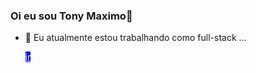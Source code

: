 ### Oi eu sou Tony Maximo👋

- 🔭 Eu atualmente estou trabalhando como full-stack ...

  <div> 
    <a style="background: blue; color: white;" href="https://tony-cnt.000webhostapp.com" target="_blank">ir</a>
  </div>

